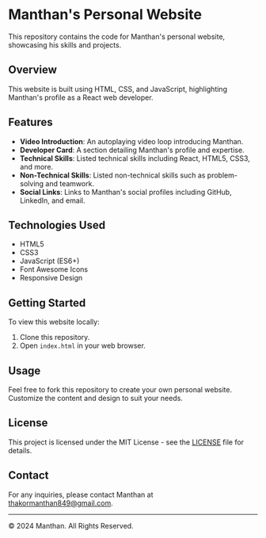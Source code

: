 # Manthan's Personal Website

This repository contains the code for Manthan's personal website, showcasing his skills and projects.

## Overview

This website is built using HTML, CSS, and JavaScript, highlighting Manthan's profile as a React web developer.

## Features

- **Video Introduction**: An autoplaying video loop introducing Manthan.
- **Developer Card**: A section detailing Manthan's profile and expertise.
- **Technical Skills**: Listed technical skills including React, HTML5, CSS3, and more.
- **Non-Technical Skills**: Listed non-technical skills such as problem-solving and teamwork.
- **Social Links**: Links to Manthan's social profiles including GitHub, LinkedIn, and email.

## Technologies Used

- HTML5
- CSS3
- JavaScript (ES6+)
- Font Awesome Icons
- Responsive Design

## Getting Started

To view this website locally:
1. Clone this repository.
2. Open `index.html` in your web browser.

## Usage

Feel free to fork this repository to create your own personal website. Customize the content and design to suit your needs.

## License

This project is licensed under the MIT License - see the [LICENSE](LICENSE) file for details.

## Contact

For any inquiries, please contact Manthan at [thakormanthan849@gmail.com](mailto:thakormanthan849@gmail.com).

---

&copy; 2024 Manthan. All Rights Reserved.
